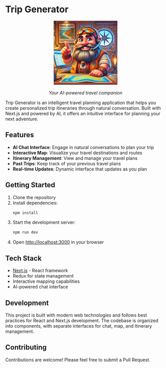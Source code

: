 # Trip Generator

<div align="center">
  <img src="public/travel-dwarf.webp" alt="Travel Dwarf" width="200"/>
  <p><em>Your AI-powered travel companion</em></p>
</div>

Trip Generator is an intelligent travel planning application that helps you create personalized trip itineraries through natural conversation. Built with Next.js and powered by AI, it offers an intuitive interface for planning your next adventure.

## Features

- **AI Chat Interface**: Engage in natural conversations to plan your trip
- **Interactive Map**: Visualize your travel destinations and routes
- **Itinerary Management**: View and manage your travel plans
- **Past Trips**: Keep track of your previous travel plans
- **Real-time Updates**: Dynamic interface that updates as you plan

## Getting Started

1. Clone the repository
2. Install dependencies:
   ```bash
   npm install
   ```
3. Start the development server:
   ```bash
   npm run dev
   ```
4. Open [http://localhost:3000](http://localhost:3000) in your browser

## Tech Stack

- [Next.js](https://nextjs.org) - React framework
- Redux for state management
- Interactive mapping capabilities
- AI-powered chat interface

## Development

This project is built with modern web technologies and follows best practices for React and Next.js development. The codebase is organized into components, with separate interfaces for chat, map, and itinerary management.

## Contributing

Contributions are welcome! Please feel free to submit a Pull Request.
